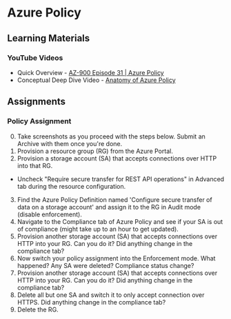 # Azure Policy

## Learning Materials

### YouTube Videos
* Quick Overview - [AZ-900 Episode 31 | Azure Policy](https://www.youtube.com/watch?v=9WO4EBgUJXk)
* Conceptual Deep Dive Video - [Anatomy of Azure Policy](https://www.youtube.com/watch?v=4wGns611G4w)

## Assignments

### Policy Assignment

0. Take screenshots as you proceed with the steps below. Submit an Archive with them once you're done.
1. Provision a resource group (RG) from the Azure Portal.
2. Provision a storage account (SA) that accepts connections over HTTP into that RG.
  * Uncheck "Require secure transfer for REST API operations" in Advanced tab during the resource configuration.
3. Find the Azure Policy Definition named 'Configure secure transfer of data on a storage account' and assign it to the RG in Audit mode (disable enforcement).
4. Navigate to the Compliance tab of Azure Policy and see if your SA is out of compliance (might take up to an hour to get updated).
5. Provision another storage account (SA) that accepts connections over HTTP into your RG. Can you do it? Did anything change in the compliance tab?
6. Now switch your policy assignment into the Enforcement mode. What happened? Any SA were deleted? Compliance status change?
7. Provision another storage account (SA) that accepts connections over HTTP into your RG. Can you do it? Did anything change in the compliance tab?
8. Delete all but one SA and switch it to only accept connection over HTTPS. Did anything change in the compliance tab?
9. Delete the RG.

